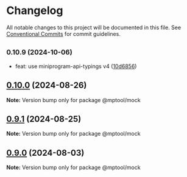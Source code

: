 # Changelog

All notable changes to this project will be documented in this file. See [Conventional Commits](https://conventionalcommits.org) for commit guidelines.

## <small>0.10.9 (2024-10-06)</small>

- feat: use miniprogram-api-typings v4 ([10d6856](https://github.com/miniapp-tool/mptool/commit/10d6856))

## [0.10.0](https://github.com/miniapp-tool/mptool/compare/v0.9.1...v0.10.0) (2024-08-26)

**Note:** Version bump only for package @mptool/mock

## [0.9.1](https://github.com/miniapp-tool/mptool/compare/v0.9.0...v0.9.1) (2024-08-25)

**Note:** Version bump only for package @mptool/mock

## [0.9.0](https://github.com/miniapp-tool/mptool/compare/v0.8.6...v0.9.0) (2024-08-03)

**Note:** Version bump only for package @mptool/mock
